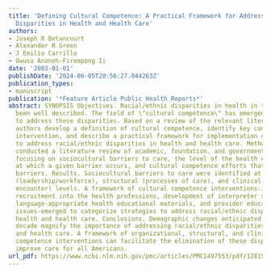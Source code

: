 ```yaml
---
title: 'Defining Cultural Competence: A Practical Framework for Addressing Racial/Ethnic
  Disparities in Health and Health Care'
authors:
- Joseph R Betancourt
- Alexander R Green
- J Emilio Carrillo
- Owusu Ananeh-Firempong Ii
date: '2003-01-01'
publishDate: '2024-06-05T20:56:27.044263Z'
publication_types:
- manuscript
publication: '*Feature Article Public Health Reports*'
abstract: SYNOPSIS Objectives. Racial/ethnic disparities in health in the U.S. have
  been well described. The field of \"cultural competence\" has emerged as one strategy
  to address these disparities. Based on a review of the relevant literature, the
  authors develop a definition of cultural competence, identify key components for
  intervention, and describe a practical framework for implementation of measures
  to address racial/ethnic disparities in health and health care. Methods. The authors
  conducted a literature review of academic, foundation, and government publications
  focusing on sociocultural barriers to care, the level of the health care system
  at which a given barrier occurs, and cultural competence efforts that address these
  barriers. Results. Sociocultural barriers to care were identified at the organizational
  (leadership/workforce), structural (processes of care), and clinical (provider-patient
  encounter) levels. A framework of cultural competence interventions-including minority
  recruitment into the health professions, development of interpreter services and
  language-appropriate health educational materials, and provider education on cross-cultural
  issues-emerged to categorize strategies to address racial/ethnic disparities in
  health and health care. Conclusions. Demographic changes anticipated over the next
  decade magnify the importance of addressing racial/ethnic disparities in health
  and health care. A framework of organizational, structural, and clinical cultural
  competence interventions can facilitate the elimination of these disparities and
  improve care for all Americans.
url_pdf: https://www.ncbi.nlm.nih.gov/pmc/articles/PMC1497553/pdf/12815076.pdf
---
```

